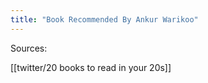```yaml
---
title: "Book Recommended By Ankur Warikoo"
---
```








Sources:

[[twitter/20 books to read in your 20s]]
